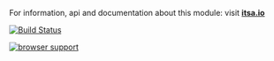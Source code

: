 For information, api and documentation about this module: visit <b><a href="http://itsa.io">itsa.io</a></b>

[![Build Status](https://travis-ci.org/itsa/messages.svg?branch=master)](https://travis-ci.org/itsa/messages)

[![browser support](https://ci.testling.com/itsa/messages.png)](https://ci.testling.com/itsa/messages)